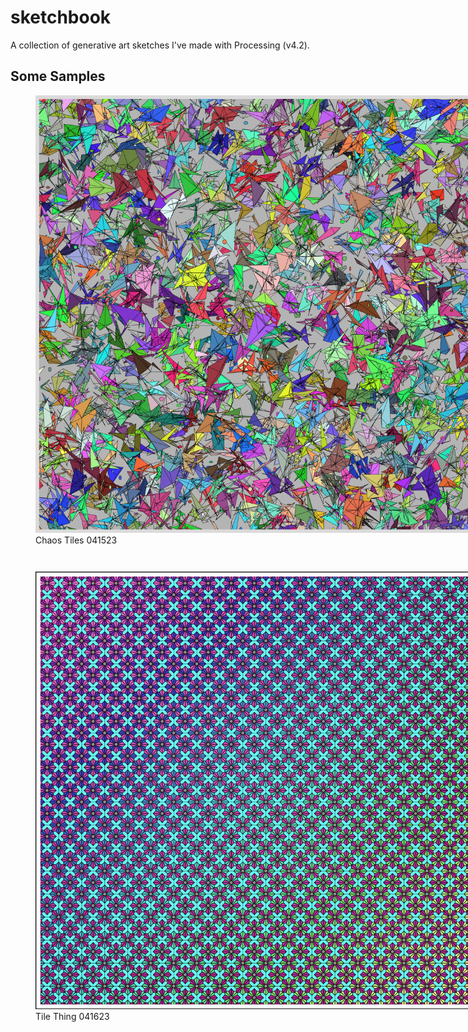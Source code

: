 # sketchbook

A collection of generative art sketches I've made with Processing (v4.2).

## Some Samples

<div> 
  <figure style="position: relative; width: 700px; height: 700px;">
    <img src="https://github.com/charlesdungy/sketchbook/blob/main/sketches/chaos_tiles_041523.png?raw=true">
    <figcaption >Chaos Tiles 041523</figcaption>
  </figure>
  <br>
  <br>
  <figure style="position: relative; width: 700px; height: 700px;">
    <img src="https://github.com/charlesdungy/sketchbook/blob/main/sketches/tile_thing_041623.png?raw=true">
    <figcaption >Tile Thing 041623</figcaption>
  </figure>
</div>

